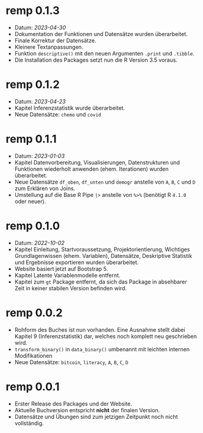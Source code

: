 # remp 0.1.3
- Datum: *2023-04-30*
- Dokumentation der Funktionen und Datensätze wurden überarbeitet.
- Finale Korrektur der Datensätze.
- Kleinere Textanpassungen.
- Funktion `descriptive()`  mit den neuen Argumenten `.print` und `.tibble`.
- Die Installation des Packages setzt nun die R Version 3.5 voraus.

# remp 0.1.2
- Datum: *2023-04-23*
- Kapitel Inferenzstatistik wurde überarbeitet.
- Neue Datensätze: `chemo` und `covid`

# remp 0.1.1
- Datum: *2023-01-03*
- Kapitel Datenvorbereitung, Visualisierungen, Datenstrukturen und Funktionen wiederholt anwenden (ehem. Iterationen) wurden überarbeitet.
- Neue Datensätze `df_oben`, `df_unten` und `demogr` anstelle von `A`, `B`, `C` und `D` zum Erklären von Joins.
- Umstellung auf die Base R Pipe `|>` anstelle von `%>%` (benötigt R `4.1.0` oder neuer).

# remp 0.1.0 
- Datum: *2022-10-02*
- Kapitel Einleitung, Startvoraussetzung, Projektorientierung, Wichtiges Grundlagenwissen (ehem. Variablen), Datensätze, Deskriptive Statistik und Ergebnisse exportieren wurden überarbeitet.
- Website basiert jetzt auf Bootstrap 5.
- Kapitel Latente Variablenmodelle entfernt.
- Kapitel zum `gt` Package entfernt, da sich das Package in absehbarer Zeit in keiner stabilen Version befinden wird.

# remp 0.0.2

- Rohform des Buches ist nun vorhanden. Eine Ausnahme stellt dabei Kapitel 9 (Inferenzstatistik) dar, welches noch komplett neu geschrieben wird.
- `transform_binary()` in `data_binary()` umbenannt mit leichten internen Modifikationen
- Neue Datensätze: `bitcoin`, `literacy`, `A`, `B`, `C`, `D`

# remp 0.0.1

- Erster Release des Packages und der Website.
- Aktuelle Buchversion entspricht **nicht** der finalen Version.
- Datensätze und Übungen sind zum jetzigen Zeitpunkt noch nicht vollständig.
